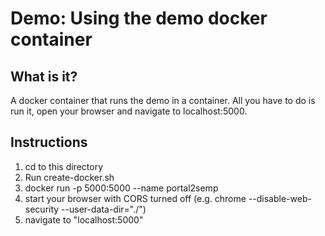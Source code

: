 # Demo: Using the demo docker container

## What is it?

A docker container that runs the demo in a container.  All you have to do is run it, open your browser and navigate to localhost:5000.

## Instructions

1. cd to this directory
2. Run create-docker.sh
3. docker run -p 5000:5000 --name <container-name> portal2semp
5. start your browser with CORS turned off (e.g. chrome --disable-web-security --user-data-dir="./")
6. navigate to "localhost:5000"
